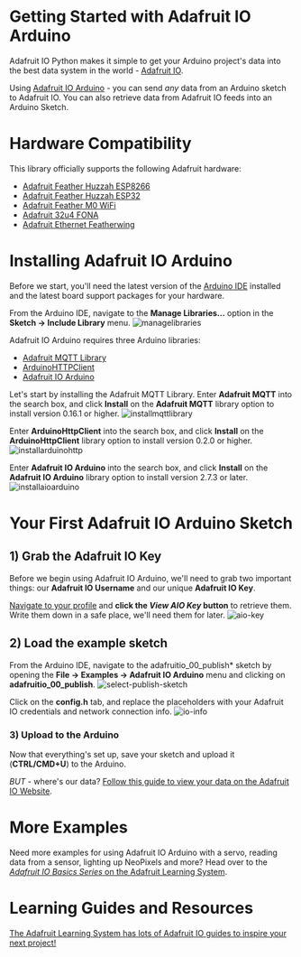 
# Getting Started with Adafruit IO Arduino

Adafruit IO Python makes it simple to get your Arduino project's data into the best data system in the world - [Adafruit IO](http://io.adafruit.com). 

Using [Adafruit IO Arduino](https://github.com/adafruit/Adafruit_IO_Arduino/) - you can send *any* data from an Arduino sketch to Adafruit IO. You can also retrieve data from Adafruit IO feeds into an Arduino Sketch. 

# Hardware Compatibility 
This library officially supports the following Adafruit hardware:
* [Adafruit Feather Huzzah ESP8266](https://www.adafruit.com/product/3046)
* [Adafruit Feather Huzzah ESP32](https://www.adafruit.com/product/3591)
* [Adafruit Feather M0 WiFi](https://www.adafruit.com/product/3010)
* [Adafruit 32u4 FONA](https://www.adafruit.com/product/3027)
* [Adafruit Ethernet Featherwing](https://www.adafruit.com/product/3201)

# Installing Adafruit IO Arduino

Before we start, you'll need the latest version of the [Arduino IDE](https://arduino.cc) installed and the latest board support packages for your hardware. 

From the Arduino IDE, navigate to the  **Manage Libraries...**  option in the  **Sketch -> Include Library** menu.
![managelibraries](https://cdn-learn.adafruit.com/assets/assets/000/034/832/medium640/adafruit_io_library_menu.png?1471361448)

Adafruit IO Arduino requires three Arduino libraries:
* [Adafruit MQTT Library](https://github.com/adafruit/Adafruit_MQTT_Library)
* [ArduinoHTTPClient](https://github.com/arduino-libraries/ArduinoHttpClient)
* [Adafruit IO Arduino](https://github.com/adafruit/Adafruit_IO_Arduino)

Let's start by installing the Adafruit MQTT Library. Enter  **Adafruit MQTT**  into the search box, and click  **Install**  on the  **Adafruit MQTT**  library option to install version 0.16.1 or higher.
![installmqttlibrary](https://cdn-learn.adafruit.com/assets/assets/000/034/835/medium640/adafruit_io_mqtt_install.png?1471362345)

Enter  **ArduinoHttpClient**  into the search box, and click  **Install**  on the  **ArduinoHttpClient**  library option to install version 0.2.0 or higher.
![installarduinohttp](https://cdn-learn.adafruit.com/assets/assets/000/040/456/medium640/adafruit_io_arduinohttpclient.png?1490653043)

Enter  **Adafruit IO Arduino**  into the search box, and click  **Install**  on the  **Adafruit IO Arduino**  library option to install version 2.7.3 or later.
![installaioarduino](https://cdn-learn.adafruit.com/assets/assets/000/034/834/medium640/adafruit_io_lib_search.png?1471361923)

 
# Your First Adafruit IO Arduino Sketch

## 1) Grab the Adafruit IO Key
Before we begin using Adafruit IO Arduino, we'll need to grab two important things: our **Adafruit IO Username** and our unique **Adafruit IO Key**.

[Navigate to your profile](http://io.adafruit.com) and **click the *View AIO Key* button** to retrieve them. Write them down in a safe place, we'll need them for later.
![aio-key](https://i.imgur.com/BnZZcYM.gif)

## 2) Load the example sketch
From the Arduino IDE, navigate to the  adafruitio_00_publish*  sketch by opening the  **File -> Examples -> Adafruit IO Arduino**  menu and clicking on **adafruitio_00_publish**.
![select-publish-sketch](https://cdn-learn.adafruit.com/assets/assets/000/034/838/medium640/adafruit_io_select_example.png?1471364050)

Click on the  **config.h**  tab, and replace the placeholders with your Adafruit IO credentials and network connection info.
![io-info](https://cdn-learn.adafruit.com/assets/assets/000/070/493/original/adafruit_io_wifi_creds.png?1549054094)

### 3) Upload to the Arduino

Now that everything's set up, save your sketch and upload it (**CTRL/CMD+U**) to the Arduino.

*BUT* - where's our data? [Follow this guide to view your data on the Adafruit IO Website](https://learn.adafruit.com/adafruit-io-basics-esp8266-arduino/example-sketches#viewing-data-on-adafruit-io-6-16).

# More Examples
Need more examples for using Adafruit IO Arduino with a servo, reading data from a sensor, lighting up NeoPixels and more? Head over to the [*Adafruit IO Basics Series* on the Adafruit Learning System](https://learn.adafruit.com/series/adafruit-io-basics). 

 # Learning Guides and Resources
[The Adafruit Learning System has lots of Adafruit IO guides to inspire your next project!](https://learn.adafruit.com/category/adafruit-io)